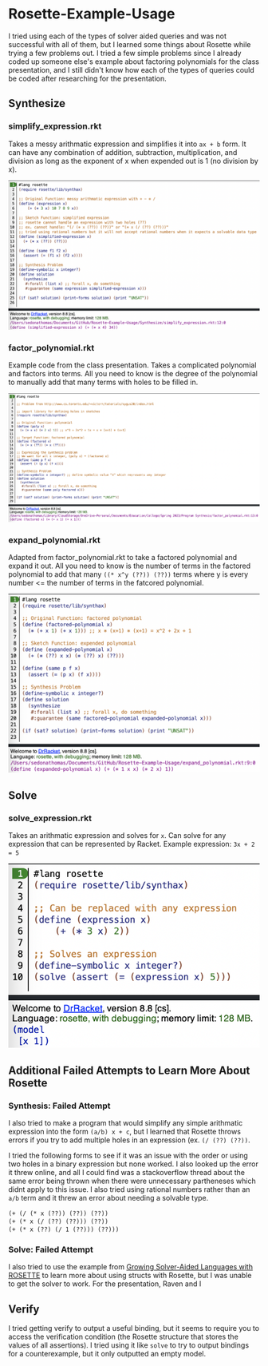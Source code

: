 # Rosette-Example-Usage

I tried using each of the types of solver aided queries and was not successful with all of them, but I learned some things about Rosette while trying a few problems out. I tried a few simple problems since I already coded up someone else's example about factoring polynomials for the class presentation, and I still didn't know how each of the types of queries could be coded after researching for the presentation.

## Synthesize

### simplify_expression.rkt

Takes a messy arithmatic expression and simplifies it into `ax + b` form. It can have any combination of addition, subtraction, multiplication, and division as long as the exponent of x when expended out is 1 (no division by x).

![](https://github.com/sedona-thomas/Rosette-Example-Usage/blob/main/Outputs/simplify_expression.png?raw=true)

### factor_polynomial.rkt

Example code from the class presentation. Takes a complicated polynomial and factors into terms. All you need to know is the degree of the polynomial to manually add that many terms with holes to be filled in.

![](https://github.com/sedona-thomas/Rosette-Example-Usage/blob/main/Outputs/factor_polynomial.png?raw=true)

### expand_polynomial.rkt

Adapted from factor_polynomial.rkt to take a factored polynomial and expand it out. All you need to know is the number of terms in the factored polynomial to add that many `((* x^y (??)) (??))` terms where y is every number <= the number of terms in the fatcored polynomial.

![](https://github.com/sedona-thomas/Rosette-Example-Usage/blob/main/Outputs/expand_polynomial.png?raw=true)

## Solve

### solve_expression.rkt

Takes an arithmatic expression and solves for `x`. Can solve for any expression that can be represented by Racket. Example expression: `3x + 2 = 5`

![](https://github.com/sedona-thomas/Rosette-Example-Usage/blob/main/Outputs/solve_expression.png?raw=true)

## Additional Failed Attempts to Learn More About Rosette

### Synthesis: Failed Attempt

I also tried to make a program that would simplify any simple arithmatic expression into the form `(a/b) x + c`, but I learned that Rosette throws errors if you try to add multiple holes in an expression (ex. `(/ (??) (??))`.

I tried the following forms to see if it was an issue with the order or using two holes in a binary expression but none worked. I also looked up the error it threw online, and all I could find was a stackoverflow thread about the same error being thrown when there were unnecessary partheneses which didnt apply to this issue. I also tried using rational numbers rather than an `a/b` term and it threw an error about needing a solvable type.

  ```rkt
  (+ (/ (* x (??)) (??)) (??))
  (+ (* x (/ (??) (??))) (??))
  (+ (* x (??) (/ 1 (??))) (??)))
  ```

### Solve: Failed Attempt

I also tried to use the example from [Growing Solver-Aided Languages with ROSETTE](https://homes.cs.washington.edu/~emina/doc/rosette.onward13.pdf) to learn more about using structs with Rosette, but I was unable to get the solver to work. For the presentation, Raven and I

## Verify

I tried getting verify to output a useful binding, but it seems to require you to access the verification condition (the Rosette structure that stores the values of all assertions). I tried using it like `solve` to try to output bindings for a counterexample, but it only outputted an empty model.
